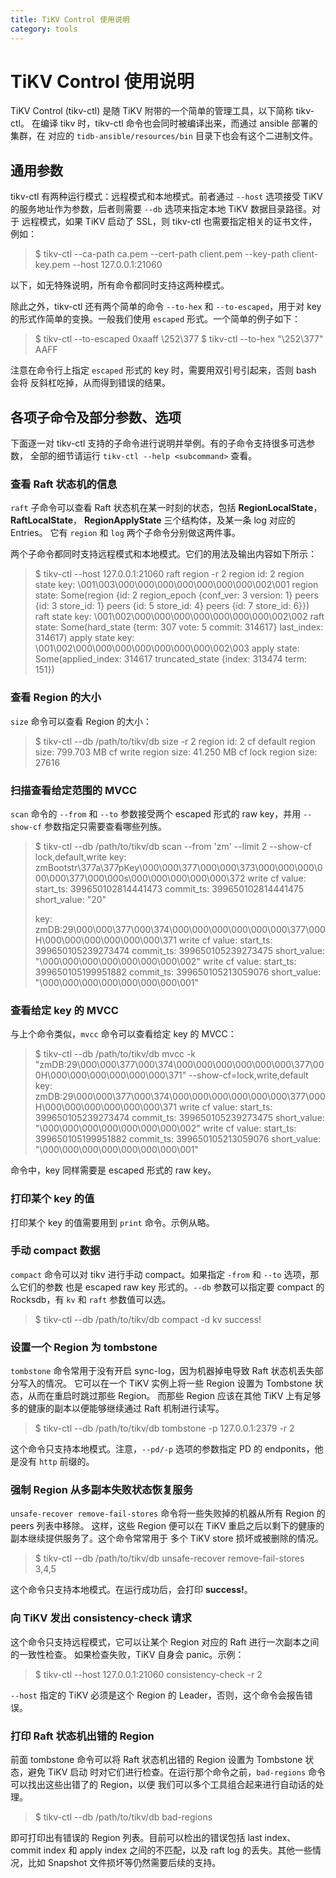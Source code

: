 ```yaml
---
title: TiKV Control 使用说明
category: tools
---
```


# TiKV Control 使用说明

TiKV Control (tikv-ctl) 是随 TiKV 附带的一个简单的管理工具，以下简称 tikv-ctl。
在编译 tikv 时，tikv-ctl 命令也会同时被编译出来，而通过 ansible 部署的集群，在
对应的 `tidb-ansible/resources/bin` 目录下也会有这个二进制文件。

## 通用参数

tikv-ctl 有两种运行模式：远程模式和本地模式。前者通过 `--host` 选项接受 TiKV
的服务地址作为参数，后者则需要 `--db` 选项来指定本地 TiKV 数据目录路径。对于
远程模式，如果 TiKV 启动了 SSL，则 tikv-ctl 也需要指定相关的证书文件，例如：

> $ tikv-ctl --ca-path ca.pem --cert-path client.pem --key-path client-key.pem --host 127.0.0.1:21060 <subcommands>

以下，如无特殊说明，所有命令都同时支持这两种模式。

除此之外，tikv-ctl 还有两个简单的命令 `--to-hex` 和 `--to-escaped`，用于对 key
的形式作简单的变换。一般我们使用 `escaped` 形式。一个简单的例子如下：

> $ tikv-ctl --to-escaped 0xaaff
> \252\377
> $ tikv-ctl --to-hex "\252\377"
> AAFF

注意在命令行上指定 `escaped` 形式的 key 时，需要用双引号引起来，否则 bash 会将
反斜杠吃掉，从而得到错误的结果。

## 各项子命令及部分参数、选项

下面逐一对 tikv-ctl 支持的子命令进行说明并举例。有的子命令支持很多可选参数，
全部的细节请运行 `tikv-ctl --help <subcommand>` 查看。

### 查看 Raft 状态机的信息
`raft` 子命令可以查看 Raft 状态机在某一时刻的状态，包括 **RegionLocalState**，
**RaftLocalState**， **RegionApplyState** 三个结构体，及某一条 log 对应的 Entries。
它有 `region` 和 `log` 两个子命令分别做这两件事。

两个子命令都同时支持远程模式和本地模式。它们的用法及输出内容如下所示：

> $ tikv-ctl --host 127.0.0.1:21060 raft region -r 2
> region id: 2
> region state key: \001\003\000\000\000\000\000\000\000\002\001
> region state: Some(region {id: 2 region_epoch {conf_ver: 3 version: 1} peers {id: 3 store_id: 1} peers {id: 5 store_id: 4} peers {id: 7 store_id: 6}})
> raft state key: \001\002\000\000\000\000\000\000\000\002\002
> raft state: Some(hard_state {term: 307 vote: 5 commit: 314617} last_index: 314617)
> apply state key: \001\002\000\000\000\000\000\000\000\002\003
> apply state: Some(applied_index: 314617 truncated_state {index: 313474 term: 151})

### 查看 Region 的大小
`size` 命令可以查看 Region 的大小：

> $ tikv-ctl --db /path/to/tikv/db size -r 2
> region id: 2
> cf default region size: 799.703 MB
> cf write region size: 41.250 MB
> cf lock region size: 27616

### 扫描查看给定范围的 MVCC
`scan` 命令的 `--from` 和 `--to` 参数接受两个 escaped 形式的 raw key，并用
`--show-cf` 参数指定只需要查看哪些列族。

> $ tikv-ctl --db /path/to/tikv/db scan --from 'zm' --limit 2 --show-cf lock,default,write
> key: zmBootstr\377a\377pKey\000\000\377\000\000\373\000\000\000\000\000\377\000\000s\000\000\000\000\000\372
>          write cf value: start_ts: 399650102814441473 commit_ts: 399650102814441475 short_value: "20"
> 
> key: zmDB:29\000\000\377\000\374\000\000\000\000\000\000\377\000H\000\000\000\000\000\000\371
>          write cf value: start_ts: 399650105239273474 commit_ts: 399650105239273475 short_value: "\000\000\000\000\000\000\000\002"
>          write cf value: start_ts: 399650105199951882 commit_ts: 399650105213059076 short_value: "\000\000\000\000\000\000\000\001"

### 查看给定 key 的 MVCC
与上个命令类似，`mvcc` 命令可以查看给定 key 的 MVCC：

> $ tikv-ctl --db /path/to/tikv/db mvcc -k "zmDB:29\000\000\377\000\374\000\000\000\000\000\000\377\000H\000\000\000\000\000\000\371" --show-cf=lock,write,default
> key: zmDB:29\000\000\377\000\374\000\000\000\000\000\000\377\000H\000\000\000\000\000\000\371
>          write cf value: start_ts: 399650105239273474 commit_ts: 399650105239273475 short_value: "\000\000\000\000\000\000\000\002"
>          write cf value: start_ts: 399650105199951882 commit_ts: 399650105213059076 short_value: "\000\000\000\000\000\000\000\001"

命令中，key 同样需要是 escaped 形式的 raw key。

### 打印某个 key 的值
打印某个 key 的值需要用到 `print` 命令。示例从略。

### 手动 compact 数据
`compact` 命令可以对 tikv 进行手动 compact。如果指定 `-from` 和 `--to` 选项，那么它们的参数
也是 escaped raw key 形式的。`--db` 参数可以指定要 compact 的 Rocksdb，有 `kv` 和 `raft`
参数值可以选。

> $ tikv-ctl --db /path/to/tikv/db compact -d kv
> success!

### 设置一个 Region 为 tombstone
`tombstone` 命令常用于没有开启 sync-log，因为机器掉电导致 Raft 状态机丢失部分写入的情况。
它可以在一个 TiKV 实例上将一些 Region 设置为 Tombstone 状态，从而在重启时跳过那些 Region。
而那些 Region 应该在其他 TiKV 上有足够多的健康的副本以便能够继续通过 Raft 机制进行读写。

> $ tikv-ctl --db /path/to/tikv/db tombstone -p 127.0.0.1:2379 -r 2

这个命令只支持本地模式。注意，`--pd/-p` 选项的参数指定 PD 的 endponits，他是没有 `http` 前缀的。

### 强制 Region 从多副本失败状态恢复服务
`unsafe-recover remove-fail-stores` 命令将一些失败掉的机器从所有 Region 的 peers 列表中移除。
这样，这些 Region 便可以在 TiKV 重启之后以剩下的健康的副本继续提供服务了。这个命令常常用于
多个 TiKV store 损坏或被删除的情况。

> $ tikv-ctl --db /path/to/tikv/db unsafe-recover remove-fail-stores 3,4,5

这个命令只支持本地模式。在运行成功后，会打印 **success!**。

### 向 TiKV 发出 consistency-check 请求
这个命令只支持远程模式，它可以让某个 Region 对应的 Raft 进行一次副本之间的一致性检查。
如果检查失败，TiKV 自身会 panic。示例：

> $ tikv-ctl --host 127.0.0.1:21060 consistency-check -r 2

`--host` 指定的 TiKV 必须是这个 Region 的 Leader，否则，这个命令会报告错误。

### 打印 Raft 状态机出错的 Region
前面 tombstone 命令可以将 Raft 状态机出错的 Region 设置为 Tombstone 状态，避免 TiKV 启动
时对它们进行检查。在运行那个命令之前，`bad-regions` 命令可以找出这些出错了的 Region，以便
我们可以多个工具组合起来进行自动话的处理。

> $ tikv-ctl --db /path/to/tikv/db bad-regions

即可打印出有错误的 Region 列表。目前可以检出的错误包括 last index、commit index 和 apply index
之间的不匹配，以及 raft log 的丢失。其他一些情况，比如 Snapshot 文件损坏等仍然需要后续的支持。
